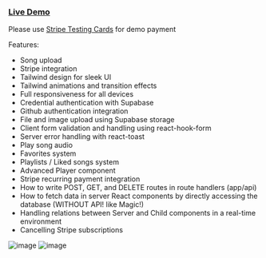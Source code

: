 ### [Live Demo](https://music-listen-clone.vercel.app)

Please use [Stripe Testing Cards](https://stripe.com/docs/testing) for demo payment

Features:
- Song upload
- Stripe integration
- Tailwind design for sleek UI
- Tailwind animations and transition effects
- Full responsiveness for all devices
- Credential authentication with Supabase
- Github authentication integration
- File and image upload using Supabase storage
- Client form validation and handling using react-hook-form
- Server error handling with react-toast
- Play song audio
- Favorites system
- Playlists / Liked songs system
- Advanced Player component
- Stripe recurring payment integration
- How to write POST, GET, and DELETE routes in route handlers (app/api)
- How to fetch data in server React components by directly accessing the database (WITHOUT API! like Magic!)
- Handling relations between Server and Child components in a real-time environment
- Cancelling Stripe subscriptions

![image](https://github.com/izanamiah/netflix-clone/assets/10970657/32f60afd-3ed1-45d5-b616-b648247ae9dc)
![image](https://github.com/izanamiah/netflix-clone/assets/10970657/2abd9476-e3a1-4350-bffb-aefa332e94e0)
